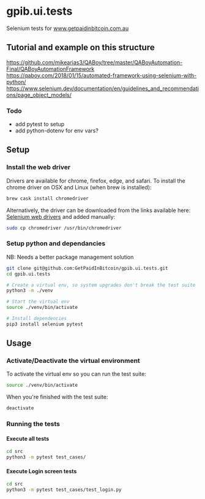 # gpib.ui.tests

Selenium tests for www.getpaidinbitcoin.com.au

## Tutorial and example on this structure

https://github.com/mikearias3/QABoy/tree/master/QABoyAutomation-Final/QABoyAutomationFramework
https://qaboy.com/2018/01/15/automated-framework-using-selenium-with-python/
https://www.selenium.dev/documentation/en/guidelines_and_recommendations/page_object_models/

### Todo

- add pytest to setup
- add python-dotenv for env vars?

## Setup

### Install the web driver

Drivers are available for chrome, firefox, edge, and safari.
To install the chrome driver on OSX and Linux (when brew is installed):

```bash
brew cask install chromedriver
```

Alternatively, the driver can be downloaded from the links available here: [Selenium web drivers](https://selenium-python.readthedocs.io/installation.html) and added manually:

```bash
sudo cp chromedriver /usr/bin/chromedriver
```

### Setup python and dependancies

NB: Needs a better package management solution

```bash
git clone git@github.com:GetPaidInBitcoin/gpib.ui.tests.git
cd gpib.ui.tests

# Create a virtual env, so system upgrades don't break the test suite
python3 -m ./venv

# Start the virtual env
source ./venv/bin/activate

# Install dependencies
pip3 install selenium pytest
```

## Usage

### Activate/Deactivate the virtual environment

To activate the virtual env so you can run the test suite:

```bash
source ./venv/bin/activate
```

When you're finished with the test suite:

```bash
deactivate
```

### Running the tests

#### Execute all tests

```bash
cd src
python3 -m pytest test_cases/
```

#### Execute Login screen tests

```bash
cd src
python3 -m pytest test_cases/test_login.py

```
